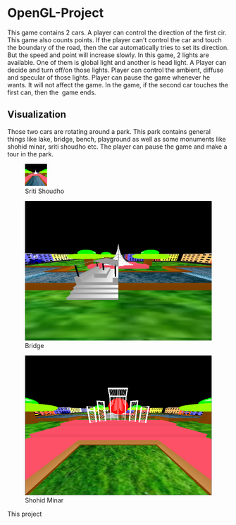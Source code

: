 # OpenGL-Project
This game contains 2 cars. A player can control the direction of the first cir. This game also counts points. If the player can't control the car and touch the boundary of the road, then the car automatically tries to set its direction. But the speed and point will increase slowly.
In this game, 2 lights are available. One of them is global light and another is head light. A Player can decide and turn off/on those lights. Player can control the ambient, diffuse and specular of those lights.
Player can pause the game whenever he wants. It will not affect the game.
In the game, if the second car touches the first can, then the  game ends.

## Visualization ##
Those two cars are rotating around a park. This park contains general things like lake, bridge, bench, playground as well as some monuments like shohid minar, sriti shoudho etc. The player can pause the game and make a tour in the park.



<figure>
  <img src="https://github.com/awal-ahmed/OpenGL-Project/blob/main/material/1.png" alt="Sriti Shoudho" title="Sriti Shoudho" width = "50" height = "50" />
  <figcaption>Sriti Shoudho</figcaption>
</figure>

<figure>
  <img src="https://github.com/awal-ahmed/OpenGL-Project/blob/main/material/2.png" alt="Sriti Shoudho" title="Bridge" />
  <figcaption>Bridge</figcaption>
</figure>

<figure>
  <img src="https://github.com/awal-ahmed/OpenGL-Project/blob/main/material/3.png" alt="Sriti Shoudho" title="Shohid Minar" />
  <figcaption>Shohid Minar</figcaption>
</figure>


This project
